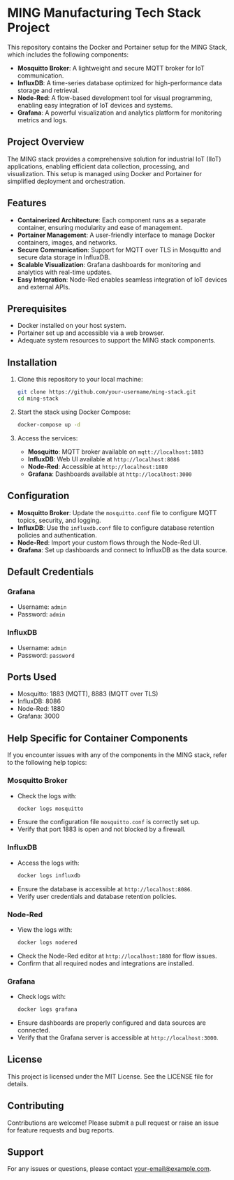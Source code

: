 # MING Manufacturing Tech Stack Project

This repository contains the Docker and Portainer setup for the MING Stack, which includes the following components:

- **Mosquitto Broker**: A lightweight and secure MQTT broker for IoT communication.
- **InfluxDB**: A time-series database optimized for high-performance data storage and retrieval.
- **Node-Red**: A flow-based development tool for visual programming, enabling easy integration of IoT devices and systems.
- **Grafana**: A powerful visualization and analytics platform for monitoring metrics and logs.

## Project Overview
The MING stack provides a comprehensive solution for industrial IoT (IIoT) applications, enabling efficient data collection, processing, and visualization. This setup is managed using Docker and Portainer for simplified deployment and orchestration.

## Features
- **Containerized Architecture**: Each component runs as a separate container, ensuring modularity and ease of management.
- **Portainer Management**: A user-friendly interface to manage Docker containers, images, and networks.
- **Secure Communication**: Support for MQTT over TLS in Mosquitto and secure data storage in InfluxDB.
- **Scalable Visualization**: Grafana dashboards for monitoring and analytics with real-time updates.
- **Easy Integration**: Node-Red enables seamless integration of IoT devices and external APIs.

## Prerequisites
- Docker installed on your host system.
- Portainer set up and accessible via a web browser.
- Adequate system resources to support the MING stack components.

## Installation

1. Clone this repository to your local machine:
   ```bash
   git clone https://github.com/your-username/ming-stack.git
   cd ming-stack
   ```

2. Start the stack using Docker Compose:
   ```bash
   docker-compose up -d
   ```

3. Access the services:
   - **Mosquitto**: MQTT broker available on `mqtt://localhost:1883`
   - **InfluxDB**: Web UI available at `http://localhost:8086`
   - **Node-Red**: Accessible at `http://localhost:1880`
   - **Grafana**: Dashboards available at `http://localhost:3000`

## Configuration

- **Mosquitto Broker**: Update the `mosquitto.conf` file to configure MQTT topics, security, and logging.
- **InfluxDB**: Use the `influxdb.conf` file to configure database retention policies and authentication.
- **Node-Red**: Import your custom flows through the Node-Red UI.
- **Grafana**: Set up dashboards and connect to InfluxDB as the data source.

## Default Credentials

### Grafana
- Username: `admin`
- Password: `admin`

### InfluxDB
- Username: `admin`
- Password: `password`

## Ports Used
- Mosquitto: 1883 (MQTT), 8883 (MQTT over TLS)
- InfluxDB: 8086
- Node-Red: 1880
- Grafana: 3000

## Help Specific for Container Components

If you encounter issues with any of the components in the MING stack, refer to the following help topics:

### Mosquitto Broker
- Check the logs with:
  ```bash
  docker logs mosquitto
  ```
- Ensure the configuration file `mosquitto.conf` is correctly set up.
- Verify that port 1883 is open and not blocked by a firewall.

### InfluxDB
- Access the logs with:
  ```bash
  docker logs influxdb
  ```
- Ensure the database is accessible at `http://localhost:8086`.
- Verify user credentials and database retention policies.

### Node-Red
- View the logs with:
  ```bash
  docker logs nodered
  ```
- Check the Node-Red editor at `http://localhost:1880` for flow issues.
- Confirm that all required nodes and integrations are installed.

### Grafana
- Check logs with:
  ```bash
  docker logs grafana
  ```
- Ensure dashboards are properly configured and data sources are connected.
- Verify that the Grafana server is accessible at `http://localhost:3000`.

## License
This project is licensed under the MIT License. See the LICENSE file for details.

## Contributing
Contributions are welcome! Please submit a pull request or raise an issue for feature requests and bug reports.

## Support
For any issues or questions, please contact [your-email@example.com](mailto:your-email@example.com).
